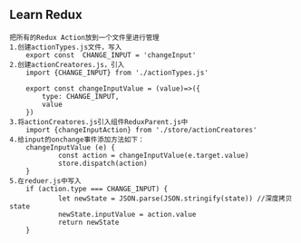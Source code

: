 ## Learn Redux
    把所有的Redux Action放到一个文件里进行管理
    1.创建actionTypes.js文件，写入
        export const  CHANGE_INPUT = 'changeInput'
    2.创建actionCreatores.js，引入
        import {CHANGE_INPUT} from './actionTypes.js'
        
        export const changeInputValue = (value)=>({
            type: CHANGE_INPUT,
            value
        })
    3.将actionCreatores.js引入组件ReduxParent.js中
        import {changeInputAction} from './store/actionCreatores'
    4.给input的onchange事件添加方法如下：
        changeInputValue (e) {
                const action = changeInputValue(e.target.value)
                store.dispatch(action)
        }
    5.在reduer.js中写入
        if (action.type === CHANGE_INPUT) {
                let newState = JSON.parse(JSON.stringify(state)) //深度拷贝state
                newState.inputValue = action.value
                return newState
        }
